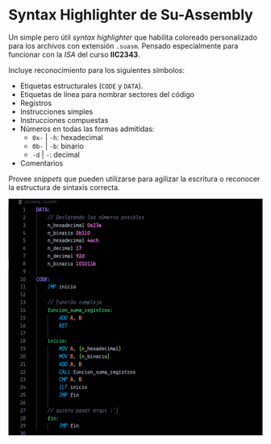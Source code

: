 # Syntax Highlighter de Su-Assembly

Un simple pero útil *syntax highlighter* que habilita coloreado personalizado para los archivos con extensión `.suasm`. Pensado especialmente para funcionar con la *ISA* del curso **IIC2343**.

Incluye reconocimiento para los siguientes símbolos:

+ Etiquetas estructurales (`CODE` y `DATA`).
+ Etiquetas de línea para nombrar sectores del código
+ Registros
+ Instrucciones simples
+ Instrucciones compuestas
+ Números en todas las formas admitidas:
  - `0x-` | `-h`: hexadecimal
  - `0b-` | `-b`: binario
  - `-d` | `-`: decimal
+ Comentarios

Provee *snippets* que pueden utilizarse para agilizar la escritura o reconocer la estructura de sintaxis correcta.

![muestra](https://raw.githubusercontent.com/3rdPix/vscode-suassembly-syntax-highlighter/refs/heads/main/images/muestra.png)
